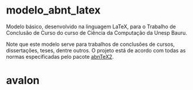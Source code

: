 # modelo_abnt_latex
Modelo básico, desenvolvido na linguagem LaTeX, para o Trabalho de Conclusão de Curso do curso de Ciência da Computação da Unesp Bauru.

Note que este modelo serve para trabalhos de conclusões de cursos, dissertações, teses, dentre outros. O projeto está de acordo com todas as normas especificadas pelo pacote <a href=http://www.abntex.net.br/>abnTeX2</a>.
# avalon
